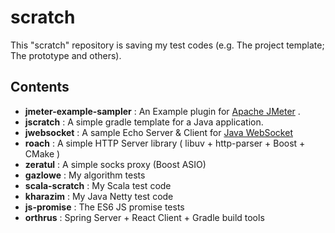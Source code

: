 # scratch

This "scratch" repository is saving my test codes 
(e.g. The project template; The prototype and others).

## Contents
* **jmeter-example-sampler** : An Example plugin for [Apache JMeter](http://jmeter.apache.org/) .
* **jscratch** : A simple gradle template for a Java application.
* **jwebsocket** : A sample Echo Server & Client for [Java WebSocket](https://github.com/TooTallNate/Java-WebSocket)
* **roach** : A simple HTTP Server library ( libuv + http-parser + Boost + CMake )
* **zeratul** : A simple socks proxy (Boost ASIO)
* **gazlowe** : My algorithm tests
* **scala-scratch** : My Scala test code
* **kharazim** : My Java Netty test code
* **js-promise** : The ES6 JS promise tests
* **orthrus** : Spring Server + React Client + Gradle build tools


